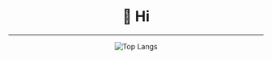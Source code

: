 <!-- ![header](https://capsule-render.vercel.app/api?type=slice&color=auto&height=180&section=header&text=Hello%20I'm%20wonpyo&fontSize=30&fontColor=gray&fontAlign=80&fontAlignY=40&rotate=12&animation=twinkling) -->

<div align=center><h1>👋 Hi</h1></div>

<hr>

<div align=center>

![Top Langs](https://github-readme-stats.vercel.app/api/top-langs/?username=pitangland&layout=compact&theme=dark)
  
</div>



<!--
**pitangland/pitangland** is a ✨ _special_ ✨ repository because its `README.md` (this file) appears on your GitHub profile.

Here are some ideas to get you started:

- 🔭 I’m currently working on ...
- 🌱 I’m currently learning ...
- 👯 I’m looking to collaborate on ...
- 🤔 I’m looking for help with ...
- 💬 Ask me about ...
- 📫 How to reach me: ...
- 😄 Pronouns: ...
- ⚡ Fun fact: ...
-->
